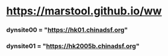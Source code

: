 # https://marstool.github.io/ww

### dynsite00 = "https://hk01.chinadsf.org"
### dynsite01 = "https://hk2005b.chinadsf.org"
